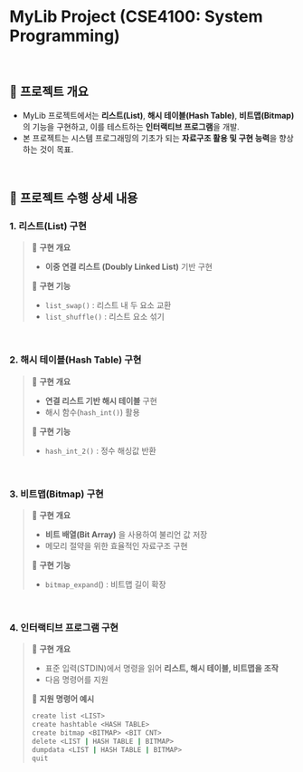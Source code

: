 # MyLib Project (CSE4100: System Programming)

<br/>

## **📌 프로젝트 개요**
- MyLib 프로젝트에서는 **리스트(List)**, **해시 테이블(Hash Table)**, **비트맵(Bitmap)** 의 기능을 구현하고, 이를 테스트하는 **인터랙티브 프로그램**을 개발.
- 본 프로젝트는 시스템 프로그래밍의 기초가 되는 **자료구조 활용 및 구현 능력**을 향상하는 것이 목표.

<br/>

## **📌 프로젝트 수행 상세 내용**

### **1. 리스트(List) 구현**
>📌 **구현 개요**
>- **이중 연결 리스트 (Doubly Linked List)** 기반 구현
>
>📌 **구현 기능**
>- `list_swap()` : 리스트 내 두 요소 교환
>- `list_shuffle()` : 리스트 요소 섞기

<br/>

### **2. 해시 테이블(Hash Table) 구현**
>📌 **구현 개요**
>- **연결 리스트 기반 해시 테이블** 구현
>- 해시 함수(`hash_int()`) 활용
>
>📌 **구현 기능**
>- `hash_int_2()` : 정수 해싱값 반환

<br/>

### **3. 비트맵(Bitmap) 구현**
>📌 **구현 개요**
>- **비트 배열(Bit Array)** 을 사용하여 불리언 값 저장
>- 메모리 절약을 위한 효율적인 자료구조 구현
>
>📌 **구현 기능**
>- `bitmap_expand`() : 비트맵 길이 확장

<br/>

### **4. 인터랙티브 프로그램 구현**
>📌 **구현 개요**
>- 표준 입력(STDIN)에서 명령을 읽어 **리스트, 해시 테이블, 비트맵을 조작**
>- 다음 명령어를 지원
>
>📌 **지원 명령어 예시**
>```sh
>create list <LIST>
>create hashtable <HASH TABLE>
>create bitmap <BITMAP> <BIT CNT>
>delete <LIST | HASH TABLE | BITMAP>
>dumpdata <LIST | HASH TABLE | BITMAP>
>quit
